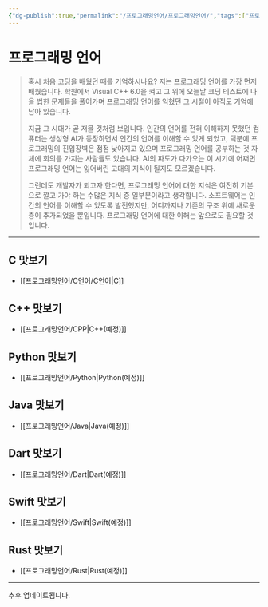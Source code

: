 ```yaml
---
{"dg-publish":true,"permalink":"/프로그래밍언어/프로그래밍언어/","tags":["프로그래밍언어"],"created":"2024-02-08T15:40:33.742+09:00","updated":"2024-04-24T16:01:09.660+09:00"}
---
```



# 프로그래밍 언어

> 혹시 처음 코딩을 배웠던 때를 기억하시나요? 저는 프로그래밍 언어를 가장 먼저 배웠습니다. 학원에서 Visual C++ 6.0을 켜고 그 위에 오늘날 코딩 테스트에 나올 법한 문제들을 풀어가며 프로그래밍 언어를 익혔던 그 시절이 아직도 기억에 남아 있습니다.
>
> 지금 그 시대가 곧 저물 것처럼 보입니다. 인간의 언어를 전혀 이해하지 못했던 컴퓨터는 생성형 AI가 등장하면서 인간의 언어를 이해할 수 있게 되었고, 덕분에 프로그래밍의 진입장벽은 점점 낮아지고 있으며 프로그래밍 언어를 공부하는 것 자체에 회의를 가지는 사람들도 있습니다. AI의 파도가 다가오는 이 시기에 어쩌면 프로그래밍 언어는 잃어버린 고대의 지식이 될지도 모르겠습니다.
>
> 그런데도 개발자가 되고자 한다면, 프로그래밍 언어에 대한 지식은 여전히 기본으로 깔고 가야 하는 수많은 지식 중 일부분이라고 생각합니다. 소프트웨어는 인간의 언어를 이해할 수 있도록 발전했지만, 어디까지나 기존의 구조 위에 새로운 층이 추가되었을 뿐입니다. 프로그래밍 언어에 대한 이해는 앞으로도 필요할 것입니다.

---

## C 맛보기
 + [[프로그래밍언어/C언어/C언어\|C]]

## C++ 맛보기
+ [[프로그래밍언어/CPP\|C++(예정)]]

## Python 맛보기
+ [[프로그래밍언어/Python\|Python(예정)]]

## Java 맛보기
+ [[프로그래밍언어/Java\|Java(예정)]]

## Dart 맛보기
+ [[프로그래밍언어/Dart\|Dart(예정)]]

## Swift 맛보기
+ [[프로그래밍언어/Swift\|Swift(예정)]]

## Rust 맛보기
+ [[프로그래밍언어/Rust\|Rust(예정)]]

---

추후 업데이트됩니다.
